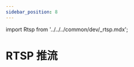 ```yaml
---
sidebar_position: 8
---
```


import Rtsp from '../../../common/dev/\_rtsp.mdx';

# RTSP 推流

<Rtsp />
